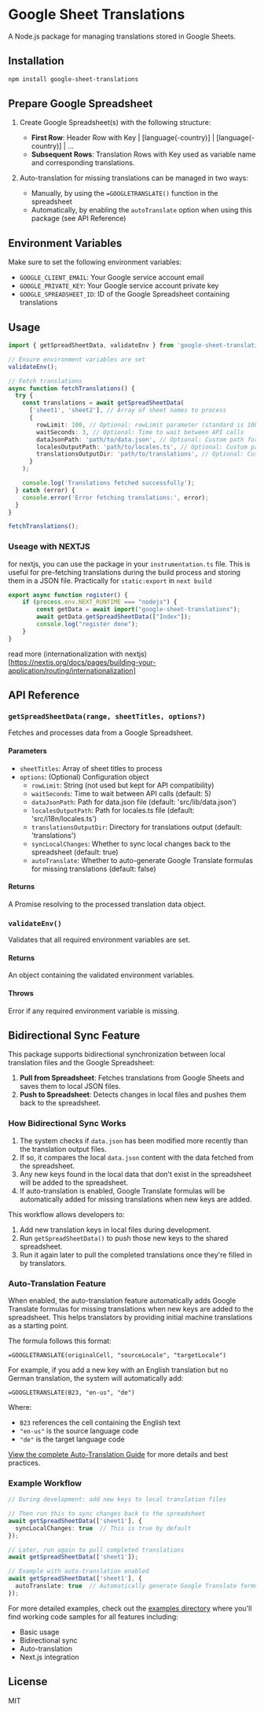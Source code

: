 # Google Sheet Translations

A Node.js package for managing translations stored in Google Sheets.

## Installation

```bash
npm install google-sheet-translations
```

## Prepare Google Spreadsheet
1. Create Google Spreadsheet(s) with the following structure:
   - **First Row**: Header Row with Key | [language(-country)] | [language(-country)] | ... 
   - **Subsequent Rows**: Translation Rows with Key used as variable name and corresponding translations.
   
2. Auto-translation for missing translations can be managed in two ways:
   - Manually, by using the `=GOOGLETRANSLATE()` function in the spreadsheet
   - Automatically, by enabling the `autoTranslate` option when using this package (see API Reference)

## Environment Variables

Make sure to set the following environment variables:

- `GOOGLE_CLIENT_EMAIL`: Your Google service account email
- `GOOGLE_PRIVATE_KEY`: Your Google service account private key
- `GOOGLE_SPREADSHEET_ID`: ID of the Google Spreadsheet containing translations

## Usage

```typescript
import { getSpreadSheetData, validateEnv } from 'google-sheet-translations';

// Ensure environment variables are set
validateEnv();

// Fetch translations
async function fetchTranslations() {
  try {
    const translations = await getSpreadSheetData(
      ['sheet1', 'sheet2'], // Array of sheet names to process
      {
        rowLimit: 100, // Optional: rowLimit parameter (standard is 100 if not set)
        waitSeconds: 3, // Optional: Time to wait between API calls
        dataJsonPath: 'path/to/data.json', // Optional: Custom path for data.json
        localesOutputPath: 'path/to/locales.ts', // Optional: Custom path for locales.ts
        translationsOutputDir: 'path/to/translations', // Optional: Custom translations output directory
      }
    );

    console.log('Translations fetched successfully');
  } catch (error) {
    console.error('Error fetching translations:', error);
  }
}

fetchTranslations();
```

### Useage with NEXTJS 

for nextjs, you can use the package in your `instrumentation.ts` file. This is useful for pre-fetching translations during the build process
and storing them in a JSON file. Practically for `static:export` in `next build`

```typescript:instrumentation.ts
export async function register() {
	if (process.env.NEXT_RUNTIME === "nodejs") {
		const getData = await import("google-sheet-translations");
		await getData.getSpreadSheetData(["Index"]);
		console.log("register done");
	}
}
```

read more (internationalization with nextjs)[https://nextjs.org/docs/pages/building-your-application/routing/internationalization]

## API Reference

### `getSpreadSheetData(range, sheetTitles, options?)`

Fetches and processes data from a Google Spreadsheet.

#### Parameters

- `sheetTitles`: Array of sheet titles to process
- `options`: (Optional) Configuration object
  - `rowLimit`: String (not used but kept for API compatibility)
  - `waitSeconds`: Time to wait between API calls (default: 5)
  - `dataJsonPath`: Path for data.json file (default: 'src/lib/data.json')
  - `localesOutputPath`: Path for locales.ts file (default: 'src/i18n/locales.ts')
  - `translationsOutputDir`: Directory for translations output (default: 'translations')
  - `syncLocalChanges`: Whether to sync local changes back to the spreadsheet (default: true)
  - `autoTranslate`: Whether to auto-generate Google Translate formulas for missing translations (default: false)

#### Returns

A Promise resolving to the processed translation data object.

### `validateEnv()`

Validates that all required environment variables are set.

#### Returns

An object containing the validated environment variables.

#### Throws

Error if any required environment variable is missing.

## Bidirectional Sync Feature

This package supports bidirectional synchronization between local translation files and the Google Spreadsheet:

1. **Pull from Spreadsheet**: Fetches translations from Google Sheets and saves them to local JSON files.
2. **Push to Spreadsheet**: Detects changes in local files and pushes them back to the spreadsheet.

### How Bidirectional Sync Works

1. The system checks if `data.json` has been modified more recently than the translation output files.
2. If so, it compares the local `data.json` content with the data fetched from the spreadsheet.
3. Any new keys found in the local data that don't exist in the spreadsheet will be added to the spreadsheet.
4. If auto-translation is enabled, Google Translate formulas will be automatically added for missing translations when new keys are added.

This workflow allows developers to:

1. Add new translation keys in local files during development.
2. Run `getSpreadSheetData()` to push those new keys to the shared spreadsheet.
3. Run it again later to pull the completed translations once they're filled in by translators.

### Auto-Translation Feature

When enabled, the auto-translation feature automatically adds Google Translate formulas for missing translations when new keys are added to the spreadsheet. This helps translators by providing initial machine translations as a starting point.

The formula follows this format:
```
=GOOGLETRANSLATE(originalCell, "sourceLocale", "targetLocale")
```

For example, if you add a new key with an English translation but no German translation, the system will automatically add:
```
=GOOGLETRANSLATE(B23, "en-us", "de")
```

Where:
- `B23` references the cell containing the English text
- `"en-us"` is the source language code
- `"de"` is the target language code

[View the complete Auto-Translation Guide](docs/auto-translation-guide.md) for more details and best practices.

### Example Workflow

```typescript
// During development: add new keys to local translation files

// Then run this to sync changes back to the spreadsheet
await getSpreadSheetData(['sheet1'], {
  syncLocalChanges: true  // This is true by default
});

// Later, run again to pull completed translations
await getSpreadSheetData(['sheet1']);

// Example with auto-translation enabled
await getSpreadSheetData(['sheet1'], {
  autoTranslate: true  // Automatically generate Google Translate formulas for missing translations
});
```

For more detailed examples, check out the [examples directory](examples) where you'll find working code samples for all features including:
- Basic usage
- Bidirectional sync
- Auto-translation
- Next.js integration

## License

MIT

